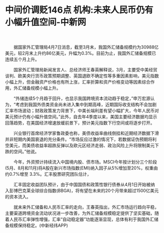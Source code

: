 # 中间价调贬146点 机构:未来人民币仍有小幅升值空间-中新网

　　

　　据国家外汇管理局4月7日消息，截至3月末，我国外汇储备规模约为30988亿美元，较2月末上升约86亿美元，升幅为0.3%。目前为止，我国外汇储备规模已连续五个月上升。

　　国家外汇管理局新闻发言人、总经济师王春英解释说，3月，主要受中美经贸谈判、欧美央行货币政策预期调整、英国退欧不确定性等多重因素影响，美元指数小幅上升，但金融资产价格也有所上涨，汇率折算和资产价格变动等因素综合作用，外汇储备规模小幅上升。

　　“外储连续5个月趋于回升，也显示我国跨境资本流动趋于稳定，”申万宏源认为，“考虑到我国外债类资金尚未进入集中到期高峰，近期国际收支结构不会加剧汇率市场波动；财政政策发力背景下，中美长端利差有望小幅扩大，今年人民币对美元预计仍有小幅升值空间。”此外，自去年4季度以来，美国主要经济数据均显示回落趋势，在美国经济增速放缓前景下，预计美元指数下行空间或将逐步打开。

　　兴业银行首席经济学家鲁政委也称，美债收益率曲线倒挂和近期经济数据下滑并非短期内美国衰退的充分条件。“市场反应过激的情况下，若数据证伪预期将利空美元，而美债收益率超跌反弹以及欧元区经济走弱、政治风险上升将限制美元下跌的空间。”他说。

　　今年，外资预计持续流入中国境内股、债市场。MSCI今年按计划分三个阶段(5月、8月和11月)将A股在新兴市场指数(EMI)纳入因子从5%增加至20%，权重由约0.7%增至 3.3%。汇丰股票研究团队估计，

　　汇丰固定收益团队预计，由于中国国债和政策性银行债券从4月1日开始被纳入彭博巴克莱全球综合指数(BBGA)，将有望在未来的20个月带来超过1500亿美元的资本流入。

　　就未来外汇储备和人民币汇率的走向，王春英指出，外汇市场运行趋向平稳，主要渠道跨境资金流动状况进一步改善，为外汇储备规模稳定提供了坚实基础，随着人民币汇率弹性增强，汇率“自动稳定器”功能逐渐显现，总体有利于我国外汇储备规模保持稳定。(中新经纬APP)
